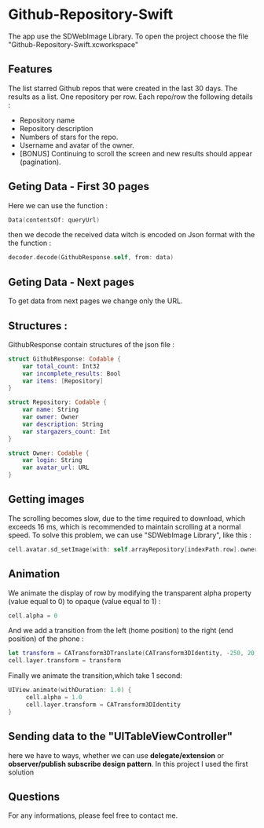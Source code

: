 # Github-Repository-Swift

The app use the SDWebImage Library.
To open the project choose the file "Github-Repository-Swift.xcworkspace"

## Features

The list starred Github repos that were created in the last 30 days.
The results as a list. One repository per row.
Each repo/row the following details :
+ Repository name
+ Repository description
+ Numbers of stars for the repo.
+ Username and avatar of the owner.
+ [BONUS] Continuing to scroll the screen and new results should appear (pagination).

## Geting Data - First 30 pages
Here we can use the function :
```swift
Data(contentsOf: queryUrl)
```
then we decode the received data witch is encoded on Json format with the the function :
```swift
decoder.decode(GithubResponse.self, from: data)
```
## Geting Data - Next pages
To get data from next pages we change only the URL.

## Structures :
GithubResponse contain structures of the json file :
```swift
struct GithubResponse: Codable {
    var total_count: Int32
    var incomplete_results: Bool
    var items: [Repository]
}
```
```swift
struct Repository: Codable {
    var name: String
    var owner: Owner
    var description: String
    var stargazers_count: Int
}
```
```swift
struct Owner: Codable {
    var login: String
    var avatar_url: URL
}
```

## Getting images
The scrolling becomes slow, due to the time required to download, which exceeds 16 ms, which is recommended to maintain scrolling at a normal speed. To solve this problem, we can use "SDWebImage Library", like this :
```swift
cell.avatar.sd_setImage(with: self.arrayRepository[indexPath.row].owner.avatar_url, completed: nil)
```

## Animation
We animate the display of row by modifying the transparent alpha property (value equal to 0) to opaque (value equal to 1) :
```swift
cell.alpha = 0
```
And we add a transition from the left (home position) to the right (end position) of the phone :
```swift
let transform = CATransform3DTranslate(CATransform3DIdentity, -250, 20, 0)
cell.layer.transform = transform
```
Finally we animate the transition,which take 1 second:
```swift
UIView.animate(withDuration: 1.0) {
     cell.alpha = 1.0
     cell.layer.transform = CATransform3DIdentity
}
```

## Sending data to the "UITableViewController"
here we have to ways, whether we can use **delegate/extension** or **observer/publish subscribe design pattern**.
In this project I used the first solution

## Questions
For any informations, please feel free to contact me.
